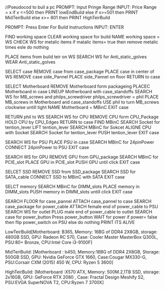 //Pseudocod to buil a pc
PROMPT: Input Pringe Range
  INPUT: Price Range = x 
     if x <=500
      then PRINT lowEndBuild
      else if x>=501
        then PRINT MidTeirBuild
      else x>= 801
        then PRINT HighTeirBuild
 
 PROMPT: Press Enter For Build Instructions
 INPUT: ENTER
  
 FIND working space
 CLEAR working space for build 
 NAME working space = WS
 CHECK WS for metalic items
   if matalic items= true
    then remove metalic times
    esle do nothing
  
 PLACE items from build teir on WS
 SEARCH WS for Anti_static_golves
 WEAR Anti_static_golves
 
 SELECT case
 REMOVE case from case_package
 PLACE case in center of WS
 REMOVE case side_Pannel
 PLACE side_Pannel on floor
 RETURN to case
 
 SELECT Motherboard
 REMOVE Motherboard form packageing
 PLACEC Motherboard in case
 LINEUP Motherboard with case_standoffs
 SEARCH WS for MB_screws and philps_screwdriver
  philps_screwdriver = phil
 PLACE MB_screws in Motherboard and case_standoffs
 USE phil to turn MB_screws clockwise untill tight
 NAME Motherboard = MBinC
 EXIT case
 
 RETURN phil to WS
 SEARCH WS for CPU
 REMOVE CPU form CPU_Package
 HOLD CPU by CPU_Edges
 RETURN to case
 FIND MBinC
 SEARCH Socket for tention_lever
 LIFT tention_lever
 SEARCH MBinC for Sokcet
 ALIGNE CPU with Socket
 SEARCH Socket for tention_lever
 PUSH tention_lever
 EXIT case
 
 SEARCH WS for PSU 
 PLACE PSU in case
 SEARCH MBinC for 24pinPower
 CONNECT 24pinPower to PSU
 EXIT case
 
 SEARCH WS for GPU 
 REMOVE GPU from GPU_package
 SEARCH MBinC for PCIE_slot
 PLACE GPU in PCIE_slot
 PUSH GPU until click
 EXIT case
 
 SELCET SSD
  REMOVE SSD from SSD_package
  SEARCH SSD for SATA_cable
 CONNECT SSD to MBinC with SATA
 EXIT case
 
 SELCT memory
 SEARCH MBinC for DIMM_slots
 PLACE memory in DIMM_slots
 PUSH memory in DIMM_slots untill click
 EXIT case
 
 SEARCH FLOOR for case_pannel 
 ATTACH case_pannel to case
 SEARCH case_package for power_cable
 ATTACH female end of power_cable to PSU 
 SEARCH WS for outlet
 PLUG male end of power_cable to outlet
 SEARCH case for power_button
 Press power_button
 WAIT for power
  if power= false
  then flip power_switch on PSU
  else do nothing
 PRINT ITS ALIVE
 
 LowTeirBuild[Motherboard: B365,
               Memory: 16BG of DDR4 2X8GB,
               storage: 480GB SSD,
               GPU: Radeon RC 570,
               Case: Cooler Master MasterBox Q300L,
               PSU:80+ Bronze,
               CPU:Intel Core i3-9100F]

MidTeriBuild:  [Motherboard : b450,
               Memory:16BG of DDR4 2X8GB,
               Storage: 500GB SSD,
               GPU: Nvidia GeForce GTX 1660,
               Case:Cougar MX330-G,
               PSU:Corsair CXM (2015) 450 W,
               CPU: Ryzen 5 3600]

HighTeirBuild:  [Motherboard :X570 ATX,
               Memory: 500M.2,1TB SSD,
               storage: 2x16GB,
               GPU: GeForce RTX 2080 ,
               Case: Fractal Design Meshify S2,
               PSU:EVGA SuperNOVA T2,
               CPU:Ryzen 7 3700X]
    
  

